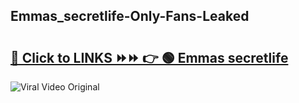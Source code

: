 
 ## Emmas_secretlife-Only-Fans-Leaked

# <h2><a href="https://clipsfans.com/Emmas_secretlife&ref=git">🔗 Click to LINKS ⏩⏩ 👉 🟢 Emmas secretlife </a></h2>

<a href="https://clipsfans.com/Emmas_secretlife&ref=git" rel="nofollow" data-target="animated-image.originalLink"><img src="https://i.ibb.co.com/xMMVF88/686577567.gif" alt="Viral Video Original" style="max-width: 100%; display: inline-block;" data-target="animated-image.originalImage"></a>
